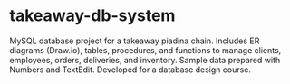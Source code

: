 # takeaway-db-system
MySQL database project for a takeaway piadina chain. Includes ER diagrams (Draw.io), tables, procedures, and functions to manage clients, employees, orders, deliveries, and inventory. Sample data prepared with Numbers and TextEdit. Developed for a database design course.
